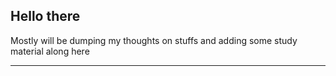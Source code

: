 ## Hello there

Mostly will be dumping my thoughts on stuffs and adding some study material along here

---



